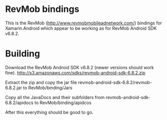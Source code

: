 RevMob bindings
===============

This is the RevMob (http://www.revmobmobileadnetwork.com/) bindings for Xamarin.Android which appear to be working as for RevMob Android SDK v6.8.2.

Building
========

Download the RevMob Android SDK v6.8.2 (newer versions should work fine).
http://s3.amazonaws.com/sdks/revmob-android-sdk-6.8.2.zip

Extract the zip and copy the jar file
revmob-android-sdk-6.8.2/revmob-6.8.2.jar
to
RevMob/binding/Jars

Copy all the JavaDocs and their subfolders from
revmob-android-sdk-6.8.2/apidocs
to
RevMob/binding/apidcos

After this everything should be good to go.